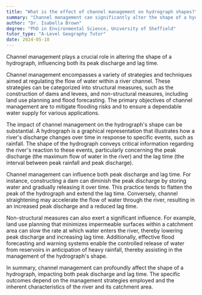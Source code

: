 ```yaml
---
title: "What is the effect of channel management on hydrograph shapes?"
summary: "Channel management can significantly alter the shape of a hydrograph, affecting both its peak discharge and lag time."
author: "Dr. Isabella Brown"
degree: "PhD in Environmental Science, University of Sheffield"
tutor_type: "A-Level Geography Tutor"
date: 2024-05-10
---
```


Channel management plays a crucial role in altering the shape of a hydrograph, influencing both its peak discharge and lag time.

Channel management encompasses a variety of strategies and techniques aimed at regulating the flow of water within a river channel. These strategies can be categorized into structural measures, such as the construction of dams and levees, and non-structural measures, including land use planning and flood forecasting. The primary objectives of channel management are to mitigate flooding risks and to ensure a dependable water supply for various applications.

The impact of channel management on the hydrograph's shape can be substantial. A hydrograph is a graphical representation that illustrates how a river's discharge changes over time in response to specific events, such as rainfall. The shape of the hydrograph conveys critical information regarding the river's reaction to these events, particularly concerning the peak discharge (the maximum flow of water in the river) and the lag time (the interval between peak rainfall and peak discharge).

Channel management can influence both peak discharge and lag time. For instance, constructing a dam can diminish the peak discharge by storing water and gradually releasing it over time. This practice tends to flatten the peak of the hydrograph and extend the lag time. Conversely, channel straightening may accelerate the flow of water through the river, resulting in an increased peak discharge and a reduced lag time.

Non-structural measures can also exert a significant influence. For example, land use planning that minimizes impermeable surfaces within a catchment area can slow the rate at which water enters the river, thereby lowering peak discharge and increasing lag time. Additionally, effective flood forecasting and warning systems enable the controlled release of water from reservoirs in anticipation of heavy rainfall, thereby assisting in the management of the hydrograph's shape.

In summary, channel management can profoundly affect the shape of a hydrograph, impacting both peak discharge and lag time. The specific outcomes depend on the management strategies employed and the inherent characteristics of the river and its catchment area.
    